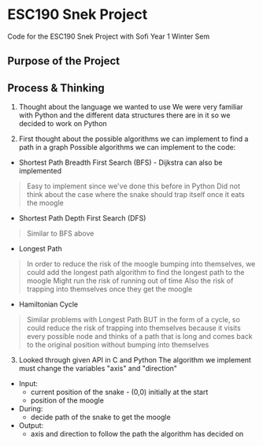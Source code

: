 # ESC190 Snek Project
Code for the ESC190 Snek Project with Sofi
Year 1 Winter Sem

## Purpose of the Project

## Process & Thinking
1. Thought about the language we wanted to use
We were very familiar with Python and the different data structures there are in it so we decided to work on Python

2. First thought about the possible algorithms we can implement to find a path in a graph
Possible algorithms we can implement to the code:
- Shortest Path Breadth First Search (BFS) - Dijkstra can also be implemented
> Easy to implement since we've done this before in Python
> Did not think about the case where the snake should trap itself once it eats the moogle
- Shortest Path Depth First Search (DFS)
> Similar to BFS above
- Longest Path
> In order to reduce the risk of the moogle bumping into themselves, we could add the longest path algorithm to find the longest path to the moogle
> Might run the risk of running out of time
> Also the risk of trapping into themselves once they get the moogle
- Hamiltonian Cycle
> Similar problems with Longest Path BUT in the form of a cycle, so could reduce the risk of trapping into themselves because it visits every possible node and thinks of a path that is long and comes back to the original position without bumping into themselves

3. Looked through given API in C and Python
The algorithm we implement must change the variables "axis" and "direction"
- Input:
  - current position of the snake - (0,0) initially at the start
  - position of the moogle
- During:
  - decide path of the snake to get the moogle
- Output:
  - axis and direction to follow the path the algorithm has decided on
